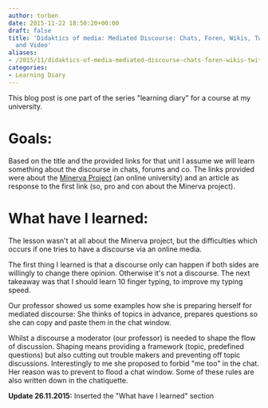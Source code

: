 ```yaml
---
author: torben
date: 2015-11-22 18:50:20+00:00
draft: false
title: 'Didaktics of media: Mediated Discourse: Chats, Foren, Wikis, Twitter, Audio
  and Video'
aliases: 
- /2015/11/didaktics-of-media-mediated-discourse-chats-foren-wikis-twitter-audio-and-video/
categories:
- Learning Diary
---
```


This blog post is one part of the series "learning diary" for a course at my university.


# Goals:


Based on the title and the provided links for that unit I assume we will learn something about the discourse in chats, forums and co. The links provided were about the [Minerva Project](https://www.google.de/url?sa=t&rct=j&q=&esrc=s&source=web&cd=1&cad=rja&uact=8&ved=0ahUKEwjzwr3G2KTJAhXD3iwKHf29Ch4QFgghMAA&url=https%3A%2F%2Fwww.minerva.kgi.edu%2F&usg=AFQjCNEuM_Zxs6t4I327V4XCxP810PziNQ&sig2=55_biY1y08WCHU_D-qyWCg) (an online university) and an article as response to the first link (so, pro and con about the Minerva project).


# What have I learned:


The lesson wasn't at all about the Minerva project, but the difficulties which occurs if one tries to have a discourse via an online media.

The first thing I learned is that a discourse only can happen if both sides are willingly to change there opinion. Otherwise it's not a discourse. The next takeaway was that I should learn 10 finger typing, to improve my typing speed.

Our professor showed us some examples how she is preparing herself for mediated discourse: She thinks of topics in advance, prepares questions so she can copy and paste them in the chat window.

Whilst a discourse a moderator (our professor) is needed to shape the flow of discussion. Shaping means providing a framework (topic, predefined questions) but also cutting out trouble makers and preventing off topic discussions. Interestingly to me she proposed to forbid "me too" in the chat. Her reason was to prevent to flood a chat window. Some of these rules are also written down in the chatiquette.

**Update 26.11.2015:** Inserted the "What have I learned" section
